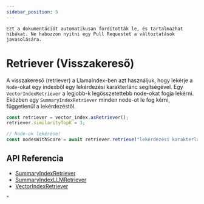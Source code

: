 ```yaml
---
sidebar_position: 5
---
```


`Ezt a dokumentációt automatikusan fordították le, és tartalmazhat hibákat. Ne habozzon nyitni egy Pull Requestet a változtatások javasolására.`

# Retriever (Visszakereső)

A visszakereső (retriever) a LlamaIndex-ben azt használjuk, hogy lekérje a `Node`-okat egy indexből egy lekérdezési karakterlánc segítségével. Egy `VectorIndexRetriever` a legjobb-k legösszetettebb node-okat fogja lekérni. Eközben egy `SummaryIndexRetriever` minden node-ot le fog kérni, függetlenül a lekérdezéstől.

```typescript
const retriever = vector_index.asRetriever();
retriever.similarityTopK = 3;

// Node-ok lekérése!
const nodesWithScore = await retriever.retrieve("lekérdezési karakterlánc");
```

## API Referencia

- [SummaryIndexRetriever](../../api/classes/SummaryIndexRetriever.md)
- [SummaryIndexLLMRetriever](../../api/classes/SummaryIndexLLMRetriever.md)
- [VectorIndexRetriever](../../api/classes/VectorIndexRetriever.md)

"
